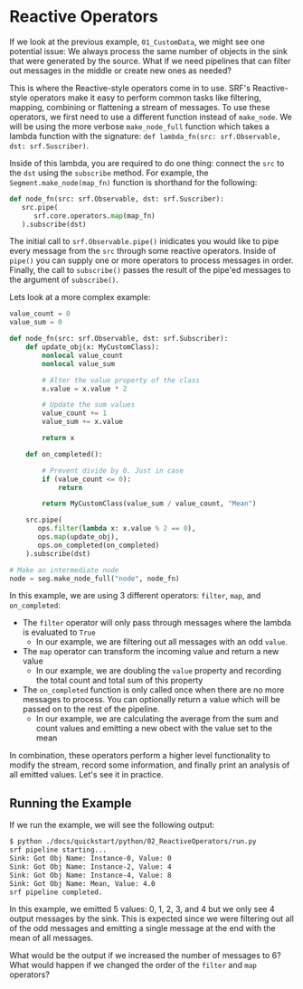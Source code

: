 # Reactive Operators

If we look at the previous example, `01_CustomData`, we might see one potential issue: We always process the same number of objects in the sink that were generated by the source. What if we need pipelines that can filter out messages in the middle or create new ones as needed?

This is where the Reactive-style operators come in to use. SRF's Reactive-style operators make it easy to perform common tasks like filtering, mapping, combining or flattening a stream of messages. To use these operators, we first need to use a different function instead of `make_node`. We will be using the more verbose `make_node_full` function which takes a lambda function with the signature: `def lambda_fn(src: srf.Observable, dst: srf.Suscriber)`.

Inside of this lambda, you are required to do one thing: connect the `src` to the `dst` using the `subscribe` method. For example, the `Segment.make_node(map_fn)` function is shorthand for the following:

```python
def node_fn(src: srf.Observable, dst: srf.Suscriber):
   src.pipe(
      srf.core.operators.map(map_fn)
   ).subscribe(dst)
```

The initial call to `srf.Observable.pipe()` inidicates you would like to pipe every message from the `src` through some reactive operators. Inside of `pipe()` you can supply one or more operators to process messages in order. Finally, the call to `subscribe()` passes the result of the pipe'ed messages to the argument of `subscribe()`.

Lets look at a more complex example:

```python
value_count = 0
value_sum = 0

def node_fn(src: srf.Observable, dst: srf.Subscriber):
    def update_obj(x: MyCustomClass):
        nonlocal value_count
        nonlocal value_sum

        # Alter the value property of the class
        x.value = x.value * 2

        # Update the sum values
        value_count += 1
        value_sum += x.value

        return x

    def on_completed():

        # Prevent divide by 0. Just in case
        if (value_count <= 0):
            return

        return MyCustomClass(value_sum / value_count, "Mean")

    src.pipe(
       ops.filter(lambda x: x.value % 2 == 0),
       ops.map(update_obj),
       ops.on_completed(on_completed)
    ).subscribe(dst)

# Make an intermediate node
node = seg.make_node_full("node", node_fn)
```

In this example, we are using 3 different operators: `filter`, `map`, and `on_completed`:

- The `filter` operator will only pass through messages where the lambda is evaluated to `True`
  - In our example, we are filtering out all messages with an odd `value`.
- The `map` operator can transform the incoming value and return a new value
  - In our example, we are doubling the `value` property and recording the total count and total sum of this property
- The `on_completed` function is only called once when there are no more messages to process. You can optionally return a value which will be passed on to the rest of the pipeline.
  - In our example, we are calculating the average from the sum and count values and emitting a new obect with the value set to the mean

In combination, these operators perform a higher level functionality to modify the stream, record some information, and finally print an analysis of all emitted values. Let's see it in practice.

## Running the Example

If we run the example, we will see the following output:

```bash
$ python ./docs/quickstart/python/02_ReactiveOperators/run.py
srf pipeline starting...
Sink: Got Obj Name: Instance-0, Value: 0
Sink: Got Obj Name: Instance-2, Value: 4
Sink: Got Obj Name: Instance-4, Value: 8
Sink: Got Obj Name: Mean, Value: 4.0
srf pipeline completed.
```

In this example, we emitted 5 values: 0, 1, 2, 3, and 4 but we only see 4 output messages by the sink. This is expected since we were filtering out all of the odd messages and emitting a single message at the end with the mean of all messages.

What would be the output if we increased the number of messages to 6? What would happen if we changed the order of the `filter` and `map` operators?
